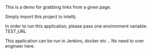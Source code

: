 This is a demo for grabbing links from a given page.

Simply import this project to intellij.

In order to run this application, please pass one environment variable: TEST_URL

This application can be run in Jenkins, docker etc .. No need to over engineer here.